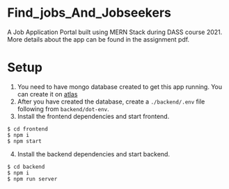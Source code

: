 
# Find_jobs_And_Jobseekers
A Job Application Portal built using MERN Stack during DASS course 2021. More details about the app can be found in the assignment pdf.

# Setup
1. You need to have mongo database created to get this app running. You can create it on [atlas](https://www.mongodb.com/cloud/atlas/signup)
2. After you have created the database, create a `./backend/.env` file following from `backend/dot-env`.
3. Install the frontend dependencies and start frontend.
```
$ cd frontend
$ npm i
$ npm start
```
4. Install the backend dependencies and start backend.
```
$ cd backend
$ npm i
$ npm run server
```